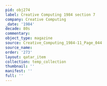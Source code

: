 ```yaml
---
pid: obj274
label: Creative Computing 1984 section 7
company: Creative Computing
_date: '1984'
decade: 80s
commentary: 
object_type: magazine
source: Creative_Computing_1984-11_Page_044
source_name: 
order: '273'
layout: qatar_item
collection: temp_collection
thumbnail: ''
manifest: ''
full: ''
---
```

